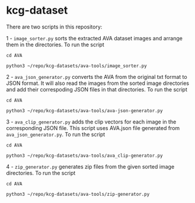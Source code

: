 # kcg-dataset

There are two scripts in this repository:

1 - `image_sorter.py` sorts the extracted AVA dataset images and arrange them in the directories. 
To run the script

`cd AVA`

`python3 ~/repo/kcg-datasets/ava-tools/image_sorter.py`

2 - `ava_json_generator.py` converts the AVA from the original txt format to JSON format. It will also read the images from the sorted image directories and add their correspoding JSON files in that directories.
To run the script

`cd AVA`

`python3 ~/repo/kcg-datasets/ava-tools/ava-json-generator.py`

3 - `ava_clip_generator.py` adds the clip vectors for each image in the corresponding JSON file. This script uses AVA.json file generated from `ava_json_generator.py`.
To run the script

`cd AVA`

`python3 ~/repo/kcg-datasets/ava-tools/ava_clip-generator.py`

4 - `zip_generator.py` generates zip files from the given sorted image directories.
To run the script

`cd AVA`

`python3 ~/repo/kcg-datasets/ava-tools/zip-generator.py`
